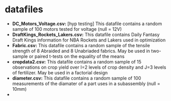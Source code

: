 # datafiles

* **DC_Motors_Voltage.csv:** [hyp testing] This datafile contains a random sample of 100 motors tested for voltage (null = 12V)
* **DraftKings_Rockets_Lakers.csv:** This datafile contains Daily Fantasy Draft Kings information for NBA Rockets and Lakers used in optimization 
* **Fabric.csv:** This datafile contains a random sample of the tensile strength of 8 Abraided and 8 Unabriaded fabrics.  May be used in two-sample or paired t-tests on the equality of the means
* **cropdata2.csv:** This datafile contains a random sample of 15 observations on crop yield over I=2 levels of crop density and J=3 levels of fertilizer.  May be used in a factorial design
* **diameter.csv:** This datafile contains a random sample of 100 measurements of the diamater of a part uses in a subassembly (null = 10mm) 
* 

